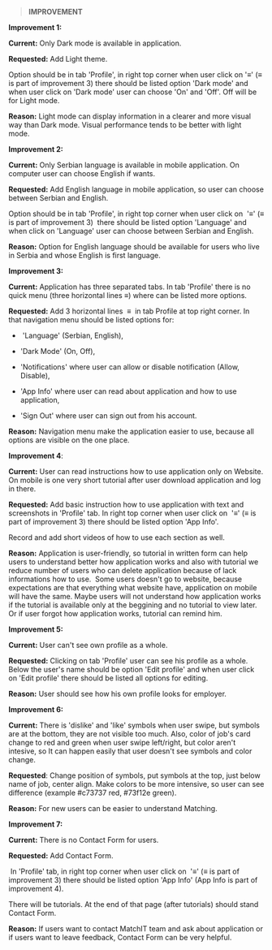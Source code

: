 > **IMPROVEMENT**

**Improvement 1:**

**Current:** Only Dark mode is available in application.

**Requested:** Add Light theme. 

Option should be in tab 'Profile', in right top corner when user click
on '≡' (≡ is part of improvement 3) there should be listed option 'Dark
mode' and when user click on 'Dark mode' user can choose 'On' and 'Off'.
Off will be for Light mode.

**Reason:** Light mode can display information in a clearer and more
visual way than Dark mode. Visual performance tends to be better with
light mode. 

**Improvement 2:**

**Current:** Only Serbian language is available in mobile application.
On computer user can choose English if wants.

**Requested:** Add English language in mobile application, so user can
choose between Serbian and English. 

Option should be in tab 'Profile', in right top corner when user click
on  '≡' (≡ is part of improvement 3)  there should be listed option
'Language' and when click on 'Language' user can choose between Serbian
and English.

**Reason:** Option for English language should be available for users
who live in Serbia and whose English is first language.

**Improvement 3:**

**Current:** Application has three separated tabs. In tab 'Profile'
there is no quick menu (three horizontal lines ≡) where can be listed
more options.

**Requested:** Add 3 horizontal lines  ≡  in tab Profile at top right
corner. In that navigation menu should be listed options for: 

-    'Language' (Serbian, English), 

-   'Dark Mode' (On, Off), 

-   'Notifications' where user can allow or disable notification (Allow,
    Disable), 

-   'App Info' where user can read about application and how to use
    application, 

-   'Sign Out' where user can sign out from his account.

**Reason:** Navigation menu make the application easier to use, because
all options are visible on the one place.

**Improvement 4**:

**Current:** User can read instructions how to use application only on
Website. On mobile is one very short tutorial after user download
application and log in there. 

**Requested:** Add basic instruction how to use application with text
and screenshots in 'Profile' tab. In right top corner when user click
on  '≡' (≡ is part of improvement 3) there should be listed option 'App
Info'. 

Record and add short videos of how to use each section as well.

**Reason:** Application is user-friendly, so tutorial in written form
can help users to understand better how application works and also with
tutorial we reduce number of users who can delete application because of
lack informations how to use.  Some users doesn't go to website, because
expectations are that everything what website have, application on
mobile will have the same. Maybe users will not understand how
application works if the tutorial is available only at the beggining and
no tutorial to view later. Or if user forgot how application works,
tutorial can remind him.

**Improvement 5:**

**Current:** User can't see own profile as a whole.

**Requested:** Clicking on tab 'Profile' user can see his profile as a
whole. Below the user\'s name should be option 'Edit profile' and when
user click on 'Edit profile' there should be listed all options for
editing.

**Reason:** User should see how his own profile looks for employer.

**Improvement 6:**

**Current:** There is 'dislike' and 'like' symbols when user swipe, but
symbols are at the bottom, they are not visible too much. Also, color of
job's card change to red and green when user swipe left/right, but color
aren't intesive, so It can happen easily that user doesn't see symbols
and color change.

**Requested**: Change position of symbols, put symbols at the top, just
below name of job, center align. Make colors to be more intensive, so
user can see difference (example #c73737 red, #73f12e green).   

**Reason:** For new users can be easier to understand Matching.

**Improvement 7:**

**Current:** There is no Contact Form for users.

**Requested:** Add Contact Form.

 In 'Profile' tab, in right top corner when user click on  '≡' (≡ is
part of improvement 3) there should be listed option 'App Info' (App
Info is part of improvement 4). 

There will be tutorials. At the end of that page (after tutorials)
should stand Contact Form.

**Reason:** If users want to contact MatchIT team and ask about
application or if users want to leave feedback, Contact Form can be very
helpful.
